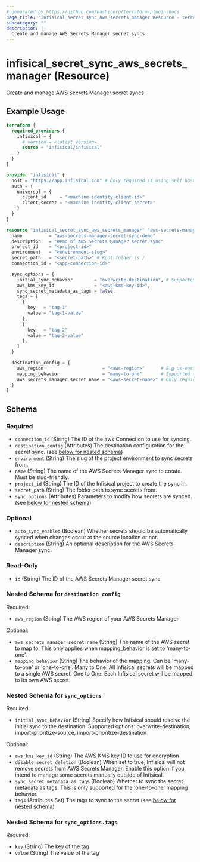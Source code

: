 ```yaml
---
# generated by https://github.com/hashicorp/terraform-plugin-docs
page_title: "infisical_secret_sync_aws_secrets_manager Resource - terraform-provider-infisical"
subcategory: ""
description: |-
  Create and manage AWS Secrets Manager secret syncs
---
```


# infisical_secret_sync_aws_secrets_manager (Resource)

Create and manage AWS Secrets Manager secret syncs

## Example Usage

```terraform
terraform {
  required_providers {
    infisical = {
      # version = <latest version>
      source = "infisical/infisical"
    }
  }
}

provider "infisical" {
  host = "https://app.infisical.com" # Only required if using self hosted instance of Infisical, default is https://app.infisical.com
  auth = {
    universal = {
      client_id     = "<machine-identity-client-id>"
      client_secret = "<machine-identity-client-secret>"
    }
  }
}

resource "infisical_secret_sync_aws_secrets_manager" "aws-secrets-manager-secret-sync" {
  name          = "aws-secrets-manager-secret-sync-demo"
  description   = "Demo of AWS Secrets Manager secret sync"
  project_id    = "<project-id>"
  environment   = "<environment-slug>"
  secret_path   = "<secret-path>" # Root folder is /
  connection_id = "<app-connection-id>"

  sync_options = {
    initial_sync_behavior        = "overwrite-destination", # Supported options: overwrite-destination, import-prioritize-source, import-prioritize-destination
    aws_kms_key_id               = "<aws-kms-key-id>",
    sync_secret_metadata_as_tags = false,
    tags = [
      {
        key   = "tag-1"
        value = "tag-1-value"
      },
      {
        key   = "tag-2"
        value = "tag-2-value"
      },
    ]
  }

  destination_config = {
    aws_region                      = "<aws-region>"      # E.g us-east-1
    mapping_behavior                = "many-to-one"       # Supported options: many-to-one, one-to-one
    aws_secrets_manager_secret_name = "<aws-secret-name>" # Only required when mapping behavior is 'many-to-one'
  }
}
```

<!-- schema generated by tfplugindocs -->
## Schema

### Required

- `connection_id` (String) The ID of the aws Connection to use for syncing.
- `destination_config` (Attributes) The destination configuration for the secret sync. (see [below for nested schema](#nestedatt--destination_config))
- `environment` (String) The slug of the project environment to sync secrets from.
- `name` (String) The name of the AWS Secrets Manager sync to create. Must be slug-friendly.
- `project_id` (String) The ID of the Infisical project to create the sync in.
- `secret_path` (String) The folder path to sync secrets from.
- `sync_options` (Attributes) Parameters to modify how secrets are synced. (see [below for nested schema](#nestedatt--sync_options))

### Optional

- `auto_sync_enabled` (Boolean) Whether secrets should be automatically synced when changes occur at the source location or not.
- `description` (String) An optional description for the AWS Secrets Manager sync.

### Read-Only

- `id` (String) The ID of the AWS Secrets Manager secret sync

<a id="nestedatt--destination_config"></a>
### Nested Schema for `destination_config`

Required:

- `aws_region` (String) The AWS region of your AWS Secrets Manager

Optional:

- `aws_secrets_manager_secret_name` (String) The name of the AWS secret to map to. This only applies when mapping_behavior is set to 'many-to-one'.
- `mapping_behavior` (String) The behavior of the mapping. Can be 'many-to-one' or 'one-to-one'. Many to One: All Infisical secrets will be mapped to a single AWS secret. One to One: Each Infisical secret will be mapped to its own AWS secret.


<a id="nestedatt--sync_options"></a>
### Nested Schema for `sync_options`

Required:

- `initial_sync_behavior` (String) Specify how Infisical should resolve the initial sync to the destination. Supported options: overwrite-destination, import-prioritize-source, import-prioritize-destination

Optional:

- `aws_kms_key_id` (String) The AWS KMS key ID to use for encryption
- `disable_secret_deletion` (Boolean) When set to true, Infisical will not remove secrets from AWS Secrets Manager. Enable this option if you intend to manage some secrets manually outside of Infisical.
- `sync_secret_metadata_as_tags` (Boolean) Whether to sync the secret metadata as tags. This is only supported for the 'one-to-one' mapping behavior.
- `tags` (Attributes Set) The tags to sync to the secret (see [below for nested schema](#nestedatt--sync_options--tags))

<a id="nestedatt--sync_options--tags"></a>
### Nested Schema for `sync_options.tags`

Required:

- `key` (String) The key of the tag
- `value` (String) The value of the tag
